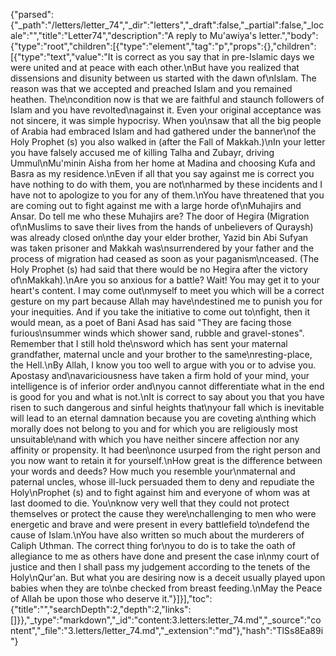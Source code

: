 {"parsed":{"_path":"/letters/letter_74","_dir":"letters","_draft":false,"_partial":false,"_locale":"","title":"Letter74","description":"A reply to Mu'awiya's letter.","body":{"type":"root","children":[{"type":"element","tag":"p","props":{},"children":[{"type":"text","value":"It is correct as you say that in pre-Islamic days we were united and at peace with each other.\nBut have you realized that dissensions and disunity between us started with the dawn of\nIslam. The reason was that we accepted and preached Islam and you remained heathen. The\ncondition now is that we are faithful and staunch followers of Islam and you have revolted\nagainst it. Even your original acceptance was not sincere, it was simple hypocrisy. When you\nsaw that all the big people of Arabia had embraced Islam and had gathered under the banner\nof the Holy Prophet (s) you also walked in (after the Fall of Makkah.)\nIn your letter you have falsely accused me of killing Talha and Zubayr, driving Ummul\nMu'minin Aisha from her home at Madina and choosing Kufa and Basra as my residence.\nEven if all that you say against me is correct you have nothing to do with them, you are not\nharmed by these incidents and I have not to apologize to you for any of them.\nYou have threatened that you are coming out to fight against me with a large horde of\nMuhajirs and Ansar. Do tell me who these Muhajirs are? The door of Hegira (Migration of\nMuslims to save their lives from the hands of unbelievers of Quraysh) was already closed on\nthe day your elder brother, Yazid bin Abi Sufyan was taken prisoner and Makkah was\nsurrendered by your father and the process of migration had ceased as soon as your paganism\nceased. (The Holy Prophet (s) had said that there would be no Hegira after the victory of\nMakkah).\nAre you so anxious for a battle? Wait! You may get it to your heart's content. I may come out\nmyself to meet you which will be a correct gesture on my part because Allah may have\ndestined me to punish you for your inequities. And if you take the initiative to come out to\nfight, then it would mean, as a poet of Bani Asad has said \"They are facing those furious\nsummer winds which shower sand, rubble and gravel-stones\". Remember that I still hold the\nsword which has sent your maternal grandfather, maternal uncle and your brother to the same\nresting-place, the Hell.\nBy Allah, I know you too well to argue with you or to advise you. Apostasy and\navariciousness have taken a firm hold of your mind, your intelligence is of inferior order and\nyou cannot differentiate what in the end is good for you and what is not.\nIt is correct to say about you that you have risen to such dangerous and sinful heights that\nyour fall which is inevitable will lead to an eternal damnation because you are coveting a\nthing which morally does not belong to you and for which you are religiously most unsuitable\nand with which you have neither sincere affection nor any affinity or propensity. It had been\nonce usurped from the right person and you now want to retain it for yourself.\nHow great is the difference between your words and deeds? How much you resemble your\nmaternal and paternal uncles, whose ill-luck persuaded them to deny and repudiate the Holy\nProphet (s) and to fight against him and everyone of whom was at last doomed to die. You\nknow very well that they could not protect themselves or protect the cause they were\nchallenging to men who were energetic and brave and were present in every battlefield to\ndefend the cause of Islam.\nYou have also written so much about the murderers of Caliph Uthman. The correct thing for\nyou to do is to take the oath of allegiance to me as others have done and present the case in\nmy court of justice and then I shall pass my judgement according to the tenets of the Holy\nQur'an. But what you are desiring now is a deceit usually played upon babies when they are to\nbe checked from breast feeding.\nMay the Peace of Allah be upon those who deserve it."}]}],"toc":{"title":"","searchDepth":2,"depth":2,"links":[]}},"_type":"markdown","_id":"content:3.letters:letter_74.md","_source":"content","_file":"3.letters/letter_74.md","_extension":"md"},"hash":"TlSs8Ea89i"}